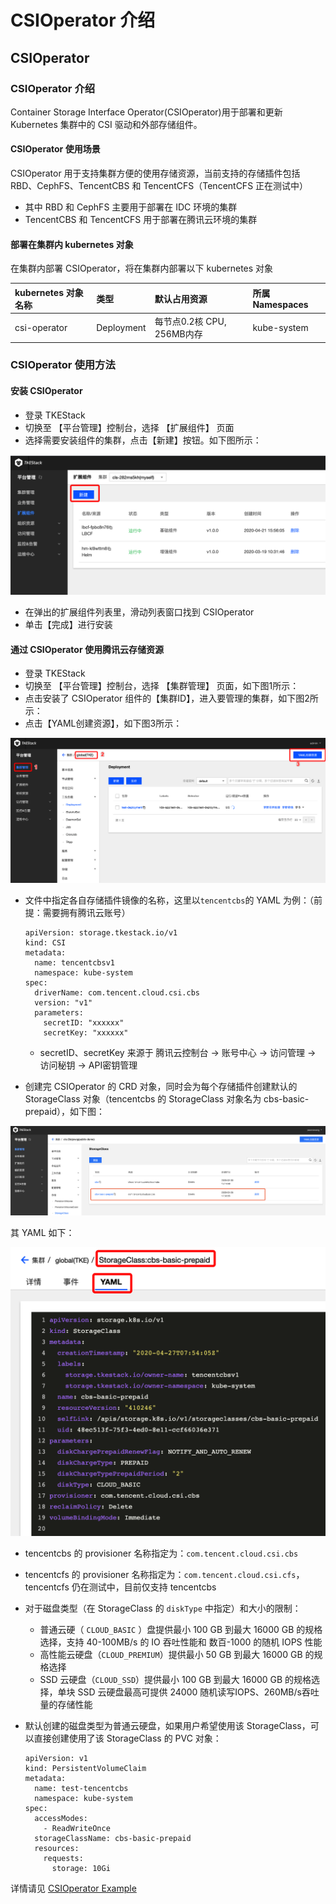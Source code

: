 # CSIOperator 介绍

## CSIOperator

### CSIOperator 介绍

Container Storage Interface Operator\(CSIOperator\)用于部署和更新 Kubernetes 集群中的 CSI 驱动和外部存储组件。

#### CSIOperator 使用场景

CSIOperator 用于支持集群方便的使用存储资源，当前支持的存储插件包括 RBD、CephFS、TencentCBS 和 TencentCFS（TencentCFS 正在测试中）

* 其中 RBD 和 CephFS 主要用于部署在 IDC 环境的集群
* TencentCBS 和 TencentCFS 用于部署在腾讯云环境的集群

#### 部署在集群内 kubernetes 对象

在集群内部署 CSIOperator，将在集群内部署以下 kubernetes 对象

| kubernetes 对象名称 | 类型 | 默认占用资源 | 所属 Namespaces |
| :--- | :--- | :--- | :--- |
| csi-operator | Deployment | 每节点0.2核 CPU, 256MB内存 | kube-system |

### CSIOperator 使用方法

#### 安装 CSIOperator

* 登录 TKEStack
* 切换至 【平台管理】控制台，选择 【扩展组件】 页面
* 选择需要安装组件的集群，点击【新建】按钮。如下图所示： 

![](../../../.gitbook/assets/image%20%2857%29.png)

* 在弹出的扩展组件列表里，滑动列表窗口找到 CSIOperator
* 单击【完成】进行安装

#### 通过 CSIOperator 使用腾讯云存储资源

* 登录 TKEStack
* 切换至 【平台管理】控制台，选择 【集群管理】 页面，如下图1所示：
* 点击安装了 CSIOperator 组件的【集群ID】，进入要管理的集群，如下图2所示：
* 点击【YAML创建资源】，如下图3所示：

![](../../../.gitbook/assets/image%20%28117%29.png)

* 文件中指定各自存储插件镜像的名称，这里以`tencentcbs`的 YAML 为例：（前提：需要拥有腾讯云账号）

  ```text
  apiVersion: storage.tkestack.io/v1
  kind: CSI
  metadata:
    name: tencentcbsv1
    namespace: kube-system
  spec:
    driverName: com.tencent.cloud.csi.cbs
    version: "v1"
    parameters:
      secretID: "xxxxxx"
      secretKey: "xxxxxx"
  ```

  * secretID、secretKey 来源于 腾讯云控制台 -&gt; 账号中心 -&gt; 访问管理 -&gt; 访问秘钥 -&gt; API密钥管理

* 创建完 CSIOperator 的 CRD 对象，同时会为每个存储插件创建默认的 StorageClass 对象（tencentcbs 的 StorageClass 对象名为 cbs-basic-prepaid），如下图：

![](../../../.gitbook/assets/image%20%28130%29.png)

其 YAML 如下：

![](../../../.gitbook/assets/image%20%28115%29.png)

* tencentcbs 的 provisioner 名称指定为：`com.tencent.cloud.csi.cbs`
* tencentcfs 的 provisioner 名称指定为：`com.tencent.cloud.csi.cfs`，tencentcfs 仍在测试中，目前仅支持 tencentcbs
* 对于磁盘类型（在 StorageClass 的 `diskType` 中指定）和大小的限制：
  * 普通云硬（ `CLOUD_BASIC` ）盘提供最小 100 GB 到最大 16000 GB 的规格选择，支持 40-100MB/s 的 IO 吞吐性能和 数百-1000 的随机 IOPS 性能
  * 高性能云硬盘（`CLOUD_PREMIUM`）提供最小 50 GB 到最大 16000 GB 的规格选择
  * SSD 云硬盘（`CLOUD_SSD`）提供最小 100 GB 到最大 16000 GB 的规格选择，单块 SSD 云硬盘最高可提供 24000 随机读写IOPS、260MB/s吞吐量的存储性能
* 默认创建的磁盘类型为普通云硬盘，如果用户希望使用该 StorageClass，可以直接创建使用了该 StorageClass 的 PVC 对象：

  ```text
  apiVersion: v1
  kind: PersistentVolumeClaim
  metadata:
    name: test-tencentcbs
    namespace: kube-system
  spec:
    accessModes:
      - ReadWriteOnce
    storageClassName: cbs-basic-prepaid
    resources:
      requests:
        storage: 10Gi
  ```

详情请见 [CSIOperator Example](https://github.com/tkestack/csi-operator/blob/master/examples)

